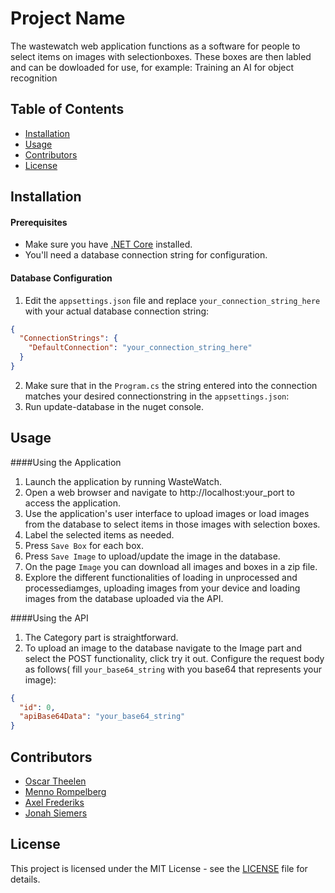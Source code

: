 # Project Name

The wastewatch web application functions as a software for people to select items on images with selectionboxes. These boxes are then labled and can be dowloaded for use, for example: Training an AI for object recognition

## Table of Contents

- [Installation](#installation)
- [Usage](#usage)
- [Contributors](#contributors)
- [License](#license)

## Installation

#### Prerequisites

- Make sure you have [.NET Core](https://dotnet.microsoft.com/en-us/download) installed.
- You'll need a database connection string for configuration.

#### Database Configuration

1. Edit the `appsettings.json` file and replace `your_connection_string_here` with your actual database connection string:

```json
{
  "ConnectionStrings": {
    "DefaultConnection": "your_connection_string_here"
  }
}
```
2. Make sure that in the `Program.cs` the string entered into the connection matches your desired connectionstring in the `appsettings.json`:
3. Run update-database in the nuget console.


## Usage

####Using the Application
1. Launch the application by running WasteWatch.
2. Open a web browser and navigate to http://localhost:your_port to access the application.
3. Use the application's user interface to upload images or load images from the database to select items in those images with selection boxes.
4. Label the selected items as needed.
5. Press `Save Box` for each box.
6. Press `Save Image` to upload/update the image in the database.
7. On the page `Image` you can download all images and boxes in a zip file.
8. Explore the different functionalities of loading in unprocessed and processediamges, uploading images from your device and loading images from the database uploaded via the API.

####Using the API
1. The Category part is straightforward.
2. To upload an image to the database navigate to the Image part and select the POST functionality, click try it out. Configure the request body as follows( fill `your_base64_string` with you base64 that represents your image):

```json
{
  "id": 0,
  "apiBase64Data": "your_base64_string"
}
```

## Contributors
- [Oscar Theelen](https://github.com/Ozziehman)
- [Menno Rompelberg](https://github.com/MasterDisaster7)
- [Axel Frederiks](https://github.com/ProgrammerGhostPrK)
- [Jonah Siemers](https://github.com/Doomayy)

## License

This project is licensed under the MIT License - see the [LICENSE](LICENSE) file for details.
